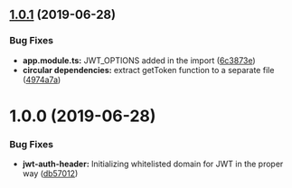 ## [1.0.1](https://github.com/thoughtworks/byor-voting-web-app/compare/v1.0.0...v1.0.1) (2019-06-28)


### Bug Fixes

* **app.module.ts:** JWT_OPTIONS added in the import ([6c3873e](https://github.com/thoughtworks/byor-voting-web-app/commit/6c3873e))
* **circular dependencies:** extract getToken function to a separate file ([4974a7a](https://github.com/thoughtworks/byor-voting-web-app/commit/4974a7a))

# 1.0.0 (2019-06-28)


### Bug Fixes

* **jwt-auth-header:** Initializing whitelisted domain for JWT in the proper way ([db57012](https://github.com/thoughtworks/byor-voting-web-app/commit/db57012))
